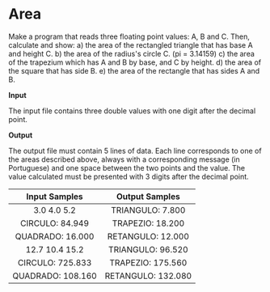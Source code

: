 
# Area 

Make a program that reads three floating point values: A, B and C. Then, calculate and show:
a) the area of the rectangled triangle that has base A and height C.
b) the area of the radius's circle C. (pi = 3.14159)
c) the area of the trapezium which has A and B by base, and C by height.
d) the area of ​​the square that has side B.
e) the area of the rectangle that has sides A and B.

**Input**

The input file contains three double values with one digit after the decimal point.

**Output**

The output file must contain 5 lines of data. Each line corresponds to one of the areas described above, always with a corresponding message (in Portuguese) and one space between the two points and the value. The value calculated must be presented with 3 digits after the decimal point.

|Input Samples |	Output Samples|
|:--:|:--:|
|3.0 4.0 5.2 | TRIANGULO: 7.800 |
| CIRCULO: 84.949 | TRAPEZIO: 18.200 |
| QUADRADO: 16.000 | RETANGULO: 12.000 |
| 12.7 10.4 15.2 |TRIANGULO: 96.520 |
| CIRCULO: 725.833 | TRAPEZIO: 175.560 |
| QUADRADO: 108.160 |RETANGULO: 132.080 |